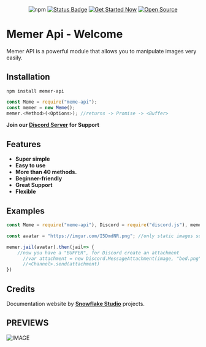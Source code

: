 <div align="center">
  <p>
    <img alt="npm" src="https://img.shields.io/npm/dt/memer-api">
  <a href="https://maintained.cc"><img src="https://maintained.cc/SDBagel/Maintained/1?" alt="Status Badge"></a>
  <a href="https://maintained.cc"><img src="https://maintained.cc/SDBagel/Maintained/2?" alt="Get Started Now"></a>
      <a href=""><img src="https://badges.frapsoft.com/os/v1/open-source.svg?v=103" alt="Open Source"></a>
  </p>
</div>


# Memer Api - Welcome

Memer API is a powerful module that allows you to manipulate images very easily.

## **Installation** 
```
npm install memer-api
```
```js
const Meme = require("meme-api");
const memer = new Meme();
memer.<Method>(<Options>); //returns -> Promise -> <Buffer>
```

**Join our [Discord Server](https://discord.gg/pe3V7uT) for Support**


## **Features**

* **Super simple**
* **Easy to use** 
* **More than 40 methods.**
* **Beginner-friendly** 
* **Great Support**
* **Flexible**


## Examples

```js
const Meme = require("meme-api"), Discord = require("discord.js"), memer = new Meme();

const avatar = "https://imgur.com/I5DmdNR.png"; //only static images supported / works! no gifs / videos

memer.jail(avatar).then(jail=> {
    //now you have a "BUFFER", for Discord create an attachment
      //var attachment = new Discord.MessageAttachment(image, "bed.png");
      //<Channel>.send(attachment)
})
```

## Credits
Documentation website by [**Snowflake Studio**](https://github.com/DevSnowflake) projects.

## PREVIEWS

![IMAGE](https://cdn.discordapp.com/attachments/806750853947719760/843579019823546368/memer-api_preview.png)






